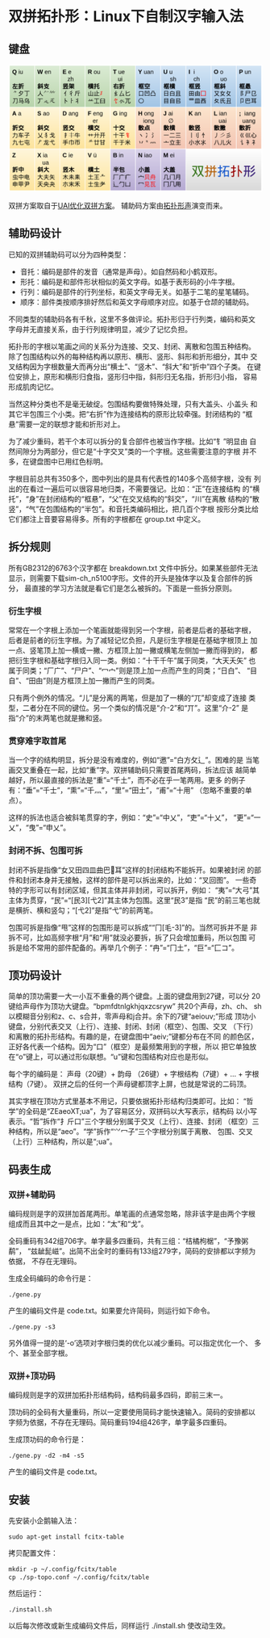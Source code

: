 # 双拼拓扑形：Linux下自制汉字输入法

## 键盘

![双拼拓扑形](https://github.com/macroxue/sp-topo/blob/master/sp-topo.png)

双拼方案取自于[UAI优化双拼方案](https://github.com/macroxue/shuangpin)。
辅助码方案由[拓扑形声](https://github.com/macroxue/zigen)演变而来。

## 辅助码设计

已知的双拼辅助码可以分为四种类型：
 * 音托：编码是部件的发音（通常是声母）。如自然码和小鹤双形。
 * 形托：编码是和部件形状相似的英文字母。如基于表形码的小牛字根。
 * 行列：编码是部件的行列坐标，和英文字母无关。如基于二笔的星笔辅码。
 * 顺序：部件类按顺序排好然后和英文字母顺序对应。如基于仓颉的辅助码。

不同类型的辅助码各有千秋，这里不多做评论。拓扑形归于行列类，编码和英文
字母并无直接关系，由于行列规律明显，减少了记忆负担。

拓扑形的字根以笔画之间的关系分为连接、交叉、封闭、离散和包围五种结构。
除了包围结构以外的每种结构再以原形、横形、竖形、斜形和折形细分，其中
交叉结构因为字根数量大而再分出“横土”、“竖木”、“斜大”和“折中”四个子类。
在键位安排上，原形和横形归食指，竖形归中指，斜形归无名指，折形归小指，
容易形成肌肉记忆。

当然这种分类也不是毫无破绽。包围结构要做特殊处理，只有大盖头、小盖头
和其它半包围三个小类。把“右折”作为连接结构的原形比较牵强。封闭结构的
“框悬”需要一定的联想才能和折形对上。

为了减少重码，若干个本可以拆分的复合部件也被当作字根。比如“钅”明显由
自然间隙分为两部分，但它是“十字交叉”类的一个字根。这些需要注意的字根
并不多，在键盘图中已用红色标明。

字根目前总共有350多个，图中列出的是具有代表性的140多个高频字根，没有
列出的在看过一遍后可以很容易地归类，不需要强记。比如：“正”在连接结构
的“横托”，“身”在封闭结构的“框悬”，“父”在交叉结构的“斜交”，“川”在离散
结构的“散竖”，“气”在包围结构的“半包”。和音托类编码相比，把几百个字根
按形分类比给它们都注上音要容易得多。所有的字根都在 group.txt 中定义。

## 拆分规则

所有GB2312的6763个汉字都在 breakdown.txt 文件中拆分。如果某些部件无法
显示，则需要下载sim-ch_n5100字形。文件的开头是独体字以及复合部件的拆分，
最直接的学习方法就是看它们是怎么被拆的。下面是一些拆分原则。

### 衍生字根

常常在一个字根上添加一个笔画就能得到另一个字根，前者是后者的基础字根，
后者是前者的衍生字根。为了减轻记忆负担，凡是衍生字根是在基础字根顶上
加一点、竖笔顶上加一横或一撇、方框顶上加一撇或横笔左侧加一撇而得到的，
都把衍生字根和基础字根归入同一类。例如：“十干千午”属于同类，“大天夭矢”
也属于同类；“厂广”、“尸户”、“冖宀”则是顶上加一点而产生的同类；“日白”、
“目自”、“田甶”则是方框顶上加一撇而产生的同类。

只有两个例外的情况。“儿”是分离的两笔，但是加了一横的“兀”却变成了连接
类型，二者分在不同的键位。另一个类似的情况是“介-2”和“丌”。这里“介-2”
是指“介”的末两笔也就是撇和竖。

### 贯穿难字取首尾

当一个字的结构明显，拆分是没有难度的，例如“邀”=“白方攵辶”。困难的是
当笔画交叉重叠在一起，比如“重”字。双拼辅助码只需要首尾两码，拆法应该
越简单越好，所以最直接的拆法是“重”=“千土”，而不必在乎一笔两用。更多
的例子有：“垂”=“千士”，“熏”=“千灬”，“里”=“田土”，“甫”=“十用”
（忽略不重要的单点）。

这样的拆法也适合被斜笔贯穿的字，例如：“史”=“中乂”，“吏”=“十乂”，
“更”=“一乂”，“曳”=“申乂”。

### 封闭不拆、包围可拆

封闭不拆是指像“女又田四皿曲巴𠃜耳”这样的封闭结构不能拆开。如果被封闭
的部件和封闭本身并无接触，这样的部件是可以拆出来的，比如：“叉回图”。
一些奇特的字形可以有封闭区域，但其主体并非封闭，可以拆开，例如：
“夷”=“大弓”其主体为贯穿，“民”=“[民3][弋2]”其主体为包围。这里“民3”是指
“民”的前三笔也就是横折、横和竖勾；“[弋2]”是指“弋”的前两笔。

包围可拆是指像“甩”这样的包围形是可以拆成““冂[毛-3]”的。当然可拆并不是
非拆不可，比如高频字根“月”和“用”就没必要拆，拆了只会增加重码，所以包围
可拆是给不常用的部件配备的。再举几个例子：“冉”=“冂土”，“巨”=“匚コ”。

## 顶功码设计

简单的顶功需要一大一小互不重叠的两个键盘。上面的键盘用到27键，可以分
20键给声母作为顶功大键盘。“bpmfdtnlgkhjqxzcsryw” 共20个声母，zh、ch、
sh以模糊音分别和z、c、s合并，零声母和j合并。余下的7键“aeiouv;”形成
顶功小键盘，分别代表交叉（上行）、连接、封闭、封闭（框空）、包围、交叉
（下行）和离散的拓扑形结构。有趣的是，在键盘图中“aeiv;”键都分布在不同
的颜色区，正好各代表一个结构。因为“口”（框空）是最频繁用到的字根，所以
把它单独放在“o”键上，可以通过形似联想。“u”键和包围结构对应也是形似。

每个字的编码是：
声母（20键）+ 韵母 （26键）+ 字根结构（7键）+ … + 字根结构（7键）。
双拼之后的任何一个声母键都顶字上屏，也就是常说的二码顶。

其实字根在顶功方式里基本不用记，只要依据拓扑形结构归类即可。比如：
“哲学”的全码是“ZEaeoXT;ua”，为了容易区分，双拼码以大写表示，结构码
以小写表示。“哲”拆作“扌斤口”三个字根分别属于交叉（上行）、连接、封闭
（框空）三种结构，所以是“aeo”。“学”拆作“⺍冖子”三个字根分别属于离散、
包围、交叉（上行）三种结构，所以是“;ua”。

## 码表生成

### 双拼+辅助码

编码规则是字的双拼加首尾两形。单笔画的点通常忽略，除非该字是由两个字根
组成而且其中之一是点，比如：“太”和“戈”。

全码重码有342组706字。单字最多四重码，共有三组：“桔橘枸椐”，“予豫粥鹬”，
“兹龇髭嵫”。出简不出全时的重码有133组279字，简码的安排都以字频为依据，
不存在无理码。

生成全码编码的命令行是：

    ./gene.py

产生的编码文件是 code.txt。如果要允许简码，则运行如下命令。

    ./gene.py -s3

另外值得一提的是‘-o’选项对字根归类的优化以减少重码。可以指定优化一个、
多个、甚至全部字根。

### 双拼+顶功码

编码规则是字的双拼加拓扑形结构码，结构码最多四码，即前三末一。

顶功码的全码有大量重码，所以一定要使用简码才能快速输入。简码的安排都以
字频为依据，不存在无理码。简码重码194组426字，单字最多四重码。

生成顶功码的命令行是：

    ./gene.py -d2 -m4 -s5

产生的编码文件是 code.txt。

## 安装

先安装小企鹅输入法：

    sudo apt-get install fcitx-table

拷贝配置文件：

    mkdir -p ~/.config/fcitx/table
    cp ./sp-topo.conf ~/.config/fcitx/table

然后运行：

    ./install.sh

以后每次修改或新生成编码文件后，同样运行 ./install.sh 使改动生效。
